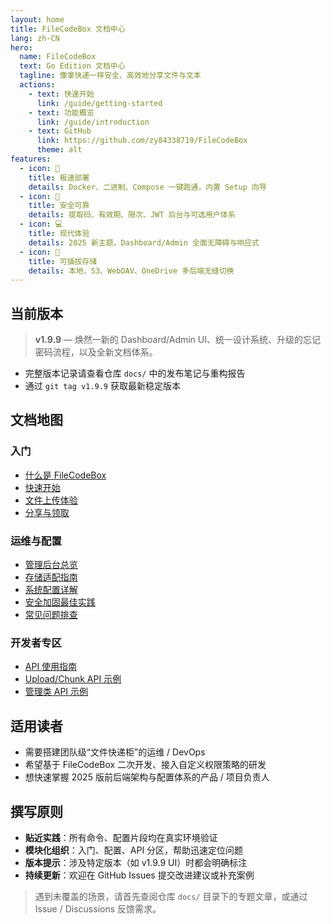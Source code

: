 ```yaml
---
layout: home
title: FileCodeBox 文档中心
lang: zh-CN
hero:
  name: FileCodeBox
  text: Go Edition 文档中心
  tagline: 像拿快递一样安全、高效地分享文件与文本
  actions:
    - text: 快速开始
      link: /guide/getting-started
    - text: 功能概览
      link: /guide/introduction
    - text: GitHub
      link: https://github.com/zy84338719/FileCodeBox
      theme: alt
features:
  - icon: 🚀
    title: 极速部署
    details: Docker、二进制、Compose 一键跑通，内置 Setup 向导
  - icon: 🔐
    title: 安全可靠
    details: 提取码、有效期、限次、JWT 后台与可选用户体系
  - icon: 💻
    title: 现代体验
    details: 2025 新主题，Dashboard/Admin 全面无障碍与响应式
  - icon: 🔌
    title: 可插拔存储
    details: 本地、S3、WebDAV、OneDrive 多后端无缝切换
---
```


## 当前版本

> **v1.9.9** — 焕然一新的 Dashboard/Admin UI、统一设计系统、升级的忘记密码流程，以及全新文档体系。

- 完整版本记录请查看仓库 `docs/` 中的发布笔记与重构报告
- 通过 `git tag v1.9.9` 获取最新稳定版本

## 文档地图

### 入门
- [什么是 FileCodeBox](/guide/introduction)
- [快速开始](/guide/getting-started)
- [文件上传体验](/guide/upload)
- [分享与领取](/guide/share)

### 运维与配置
- [管理后台总览](/guide/management)
- [存储适配指南](/guide/storage)
- [系统配置详解](/guide/configuration)
- [安全加固最佳实践](/guide/security)
- [常见问题排查](/guide/troubleshooting)

### 开发者专区
- [API 使用指南](/api/)
- [Upload/Chunk API 示例](/api/upload)
- [管理类 API 示例](/api/admin)

## 适用读者

- 需要搭建团队级“文件快递柜”的运维 / DevOps
- 希望基于 FileCodeBox 二次开发、接入自定义权限策略的研发
- 想快速掌握 2025 版前后端架构与配置体系的产品 / 项目负责人

## 撰写原则

- **贴近实践**：所有命令、配置片段均在真实环境验证
- **模块化组织**：入门、配置、API 分区，帮助迅速定位问题
- **版本提示**：涉及特定版本（如 v1.9.9 UI）时都会明确标注
- **持续更新**：欢迎在 GitHub Issues 提交改进建议或补充案例

> 遇到未覆盖的场景，请首先查阅仓库 `docs/` 目录下的专题文章，或通过 Issue / Discussions 反馈需求。
